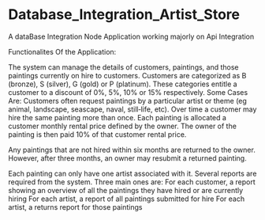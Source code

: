 # Database_Integration_Artist_Store
 A dataBase Integration Node Application working majorly on Api Integration
 
 
Functionalites Of the Application:

The system can manage the details of customers, paintings, and those paintings currently on hire to customers. Customers are categorized as B (bronze), S (silver), G (gold) or P (platinum). These categories entitle a customer to a discount of 0%, 5%, 10% or 15% respectively.
Some Cases Are:
Customers often request paintings by a particular artist or theme (eg animal, landscape, seascape, naval, still‐life, etc). Over time a customer may hire the same painting more than once. Each painting is allocated a customer monthly rental price defined by the owner. The owner of the painting is then paid 10% of that customer rental price.

Any paintings that are not hired within six months are returned to the owner. However, after three months, an owner may resubmit a returned painting.

Each painting can only have one artist associated with it. Several reports are required from the system. Three main ones are: 
For each customer, a report showing an overview of all the paintings they have hired or are currently hiring
For each artist, a report of all paintings submitted for hire
For each artist, a returns report for those paintings 
